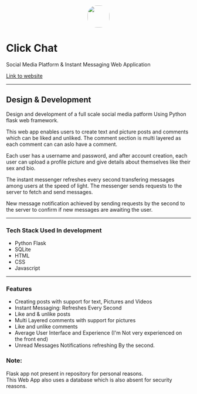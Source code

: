 <center><img src="https://hardope.pythonanywhere.com/static/icon.png" width=60 style="border-radius: 25px"></center>

# Click Chat

Social Media Platform & Instant Messaging Web Application<br>

[Link to website](https://hardope.pythonanywhere.com)

---

## Design & Development

Design and development of a full scale social media patform Using Python flask web framework.<br>

This web app enables users to create text and picture posts and comments which can be liked and unliked. The comment section is multi layered as each comment can can aslo have a comment.<br>

Each user has a username and password, and after account creation, each user can upload a profile picture and give details about themselves like their sex and bio.<br>

The instant messenger refreshes every second transfering messages among users at the speed of light. The messenger sends requests to the server to fetch and send messages.<br>

New message notification achieved by sending requests by the second to the server to confirm if new messages are awaiting the user.

---

### Tech Stack Used In development
* Python Flask
* SQLite
* HTML
* CSS
* Javascript

---

### Features
* Creating posts with support for text, Pictures and Videos
* Instant Messaging: Refreshes Every Second
* Like and & unlike posts
* Multi Layered comments with support for pictures
* Like and unlike comments
* Average User Interface and Experience (I'm Not very experienced on the front end)
* Unread Messages Notifications refreshing By the second.


### Note:
Flask app not present in repository for personal reasons.<br>
This Web App also uses a database which is also absent for security reasons.
